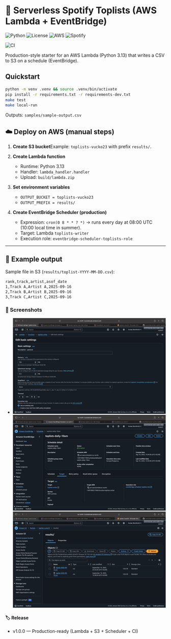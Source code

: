 # 🎵 Serverless Spotify Toplists (AWS Lambda + EventBridge)

![Python](https://img.shields.io/badge/Python-3.13-blue.svg)
![License](https://img.shields.io/badge/License-MIT-green.svg)
![AWS](https://img.shields.io/badge/AWS-Lambda%20%7C%20EventBridge-orange.svg)
![Spotify](https://img.shields.io/badge/API-Spotify-green.svg)

![CI](https://github.com/vucko23/serverless-spotify-toplists/actions/workflows/ci.yml/badge.svg)

Production-style starter for an AWS Lambda (Python 3.13) that writes a CSV to S3 on a schedule (EventBridge).

## Quickstart

```bash
python -m venv .venv && source .venv/bin/activate
pip install -r requirements.txt -r requirements-dev.txt
make test
make local-run
```

Outputs: `samples/sample-output.csv`

## ☁️ Deploy on AWS (manual steps)

1. **Create S3 bucket**Example: `toplists-vucko23` with prefix `results/`.
2. **Create Lambda function**

   - Runtime: Python 3.13
   - Handler: `lambda_handler.handler`
   - Upload: `build/lambda.zip`
3. **Set environment variables**

   - `OUTPUT_BUCKET = toplists-vucko23`
   - `OUTPUT_PREFIX = results/`
4. **Create EventBridge Scheduler (production)**

   - Expression: `cron(0 8 * * ? *)` → runs every day at 08:00 UTC (10:00 local time in summer).
   - Target: Lambda `toplists-writer`
   - Execution role: `eventbridge-scheduler-toplists-role`

---

## 📂 Example output

Sample file in S3 (`results/toplist-YYYY-MM-DD.csv`):

```csv
rank,track,artist,asof_date
1,Track A,Artist A,2025-09-16
2,Track B,Artist B,2025-09-16
3,Track C,Artist C,2025-09-16
```

### 📸 Screenshots

- ![Lambda](docs/screenshots/lambda.png)
  ![Scheduler](docs/screenshots/scheduler.png)
  ![S3](docs/screenshots/s3.png)

#### 🏷️ Release

- v1.0.0 — Production-ready (Lambda + S3 + Scheduler + CI)
